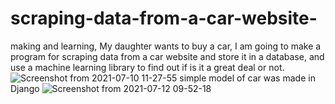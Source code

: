 # scraping-data-from-a-car-website-
making and learning, My daughter wants to buy a car, I am going to make a program for scraping data from a car website and
store it in a database, and use a machine learning library to find out if is it a great deal or not.
![Screenshot from 2021-07-10 11-27-55](https://user-images.githubusercontent.com/58405807/125170052-affc4900-e172-11eb-9313-0d0d37337969.png)
 simple model of car was made in Django
![Screenshot from 2021-07-12 09-52-18](https://user-images.githubusercontent.com/58405807/125309466-69842700-e2f7-11eb-817d-fab7dd63e0f4.png)

